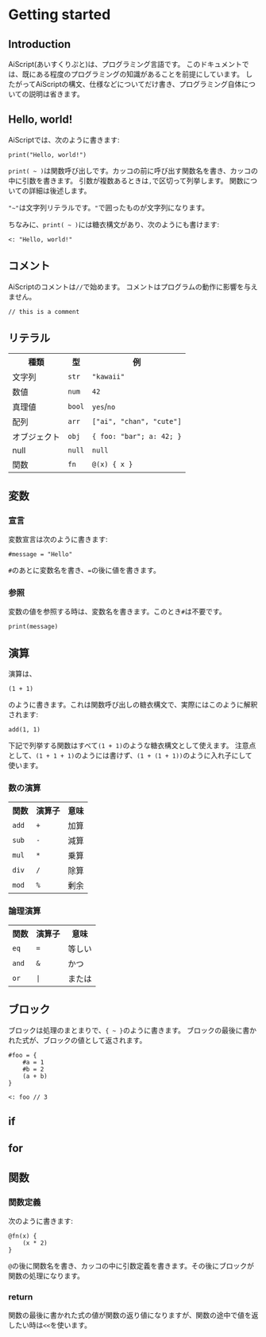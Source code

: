 # Getting started
## Introduction
AiScript(あいすくりぷと)は、プログラミング言語です。
このドキュメントでは、既にある程度のプログラミングの知識があることを前提にしています。
したがってAiScriptの構文、仕様などについてだけ書き、プログラミング自体についての説明は省きます。

## Hello, world!
AiScriptでは、次のように書きます:
```
print("Hello, world!")
```

`print( ~ )`は関数呼び出しです。カッコの前に呼び出す関数名を書き、カッコの中に引数を書きます。
引数が複数あるときは`,`で区切って列挙します。
関数についての詳細は後述します。

`"~"`は文字列リテラルです。`"`で囲ったものが文字列になります。

ちなみに、`print( ~ )`には糖衣構文があり、次のようにも書けます:
```
<: "Hello, world!"
```

## コメント
AiScriptのコメントは`//`で始めます。
コメントはプログラムの動作に影響を与えません。

```
// this is a comment
```

## リテラル
<table>
	<tr><th>種類</th><th>型</th><th>例</th></tr>
	<tr><td>文字列</td><td><code>str</code></td><td><code>"kawaii"</code></td></tr>
	<tr><td>数値</td><td><code>num</code></td><td><code>42</code></td></tr>
	<tr><td>真理値</td><td><code>bool</code></td><td><code>yes</code>/<code>no</code></td></tr>
	<tr><td>配列</td><td><code>arr</code></td><td><code>["ai", "chan", "cute"]</code></td></tr>
	<tr><td>オブジェクト</td><td><code>obj</code></td><td><code>{ foo: "bar"; a: 42; }</code></td></tr>
	<tr><td>null</td><td><code>null</code></td><td><code>null</code></td></tr>
	<tr><td>関数</td><td><code>fn</code></td><td><code>@(x) { x }</code></td></tr>
</table>

## 変数
### 宣言
変数宣言は次のように書きます:
```
#message = "Hello"
```

`#`のあとに変数名を書き、`=`の後に値を書きます。

### 参照
変数の値を参照する時は、変数名を書きます。このとき`#`は不要です。
```
print(message)
```

## 演算
演算は、
```
(1 + 1)
```
のように書きます。これは関数呼び出しの糖衣構文で、実際にはこのように解釈されます:
```
add(1, 1)
```

下記で列挙する関数はすべて`(1 + 1)`のような糖衣構文として使えます。
注意点として、`(1 + 1 + 1)`のようには書けず、`(1 + (1 + 1))`のように入れ子にして使います。

### 数の演算
<table>
	<tr><th>関数</th><th>演算子</th><th>意味</th></tr>
	<tr><td><code>add</code></td><td><code>+</code></td><td>加算</td></tr>
	<tr><td><code>sub</code></td><td><code>-</code></td><td>減算</td></tr>
	<tr><td><code>mul</code></td><td><code>*</code></td><td>乗算</td></tr>
	<tr><td><code>div</code></td><td><code>/</code></td><td>除算</td></tr>
	<tr><td><code>mod</code></td><td><code>%</code></td><td>剰余</td></tr>
</table>

### 論理演算
<table>
	<tr><th>関数</th><th>演算子</th><th>意味</th></tr>
	<tr><td><code>eq</code></td><td><code>=</code></td><td>等しい</td></tr>
	<tr><td><code>and</code></td><td><code>&</code></td><td>かつ</td></tr>
	<tr><td><code>or</code></td><td><code>|</code></td><td>または</td></tr>
</table>

## ブロック
ブロックは処理のまとまりで、`{ ~ }`のように書きます。
ブロックの最後に書かれた式が、ブロックの値として返されます。
```
#foo = {
	#a = 1
	#b = 2
	(a + b)
}

<: foo // 3
```

## if

## for

## 関数
### 関数定義
次のように書きます:
```
@fn(x) {
	(x * 2)
}
```

`@`の後に関数名を書き、カッコの中に引数定義を書きます。その後にブロックが関数の処理になります。

### return
関数の最後に書かれた式の値が関数の返り値になりますが、関数の途中で値を返したい時は`<<`を使います。
